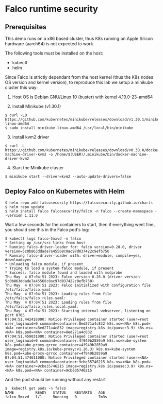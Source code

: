 # Falco runtime security

## Prerequisites

This demo runs on a x86 based cluster, thus K8s running on Apple Silicon hardware (aarch64) is not expected to work.

The following tools must be installed on the host:

- kubectl
- helm

Since Falco is strictly dependant from the host kernel (thus the K8s nodes OS version and kernel version), to reproduce this lab we setup a minikube cluster this way:

1) Host OS is Debian GNU/Linux 10 (buster) with kernel 4.19.0-23-amd64

2) Install Minikube (v1.30.1)

```console
$ curl -LO https://github.com/kubernetes/minikube/releases/download/v1.30.1/minikube-linux-amd64
$ sudo install minikube-linux-amd64 /usr/local/bin/minikube
```

3) Install kvm2 driver

```console
$ curl -L https://github.com/kubernetes/minikube/releases/download/v0.30.0/docker-machine-driver-kvm2 -o /home/$(USER)/.minikube/bin/docker-machine-driver-kvm2
```

4) Start the Minikube cluster

```console
$ minikube start --driver=kvm2 --auto-update-drivers=false
```


## Deploy Falco on Kubernetes with Helm

```console
$ helm repo add falcosecurity https://falcosecurity.github.io/charts
$ helm repo update
$ helm install falco falcosecurity/falco -n falco --create-namespace --version 1.11.0
```

Wait a few seconds for the containers to start, then if everything went fine, you should see this in the Falco pod's log:


```console
$ kubectl logs falco-5mxvd -n falco
* Setting up /usr/src links from host
* Running falco-driver-loader for: falco version=0.28.0, driver version=5c0b863ddade7a45568c0ac97d037422c9efb750
* Running falco-driver-loader with: driver=module, compile=yes, download=yes
* Unloading falco module, if present
* Trying to load a system falco module, if present
* Success: falco module found and loaded with modprobe
Thu May  4 07:04:51 2023: Falco version 0.28.0 (driver version 5c0b863ddade7a45568c0ac97d037422c9efb750)
Thu May  4 07:04:51 2023: Falco initialized with configuration file /etc/falco/falco.yaml
Thu May  4 07:04:51 2023: Loading rules from file /etc/falco/falco_rules.yaml:
Thu May  4 07:04:51 2023: Loading rules from file /etc/falco/falco_rules.local.yaml:
Thu May  4 07:04:51 2023: Starting internal webserver, listening on port 8765
07:04:51.442418000: Notice Privileged container started (user=root user_loginuid=0 command=container:8ed271a4c832 k8s.ns=<NA> k8s.pod=<NA> container=8ed271a4c832 image=registry.k8s.io/pause:3.9) k8s.ns=<NA> k8s.pod=<NA> container=8ed271a4c832
07:04:51.459031000: Notice Privileged container started (user=root user_loginuid=0 command=container:4f949b2859a9 k8s.ns=kube-system k8s.pod=kube-proxy-qrrxc container=4f949b2859a9 image=registry.k8s.io/kube-proxy:v1.26.3) k8s.ns=kube-system k8s.pod=kube-proxy-qrrxc container=4f949b2859a9
07:04:51.474611000: Notice Privileged container started (user=<NA> user_loginuid=0 command=container:9cbe35746215 k8s.ns=<NA> k8s.pod=<NA> container=9cbe35746215 image=registry.k8s.io/pause:3.9) k8s.ns=<NA> k8s.pod=<NA> container=9cbe35746215
```

And the pod should be running without any restart

```console
$  kubectl get pods -n falco
NAME          READY   STATUS    RESTARTS   AGE
falco-5mxvd   1/1     Running   0          7m3s
```

